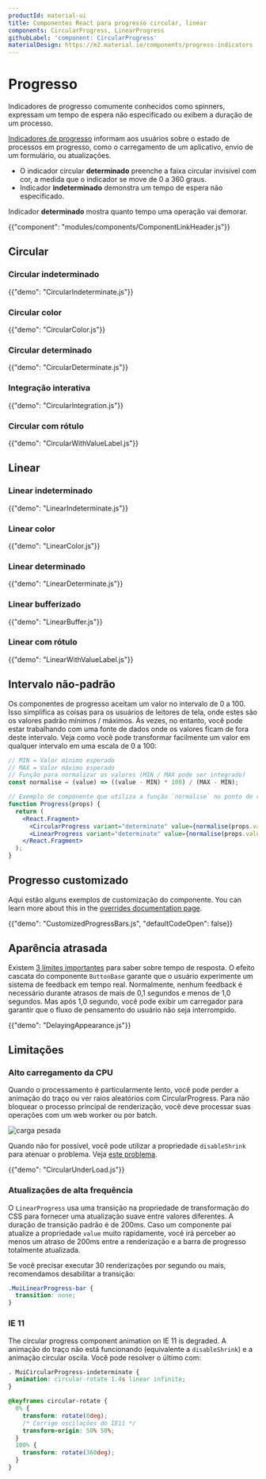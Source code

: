 ```yaml
---
productId: material-ui
title: Componentes React para progresso circular, linear
components: CircularProgress, LinearProgress
githubLabel: 'component: CircularProgress'
materialDesign: https://m2.material.io/components/progress-indicators
---
```


# Progresso

<p class="description">Indicadores de progresso comumente conhecidos como spinners, expressam um tempo de espera não especificado ou exibem a duração de um processo.</p>

[Indicadores de progresso](https://m2.material.io/components/progress-indicators) informam aos usuários sobre o estado de processos em progresso, como o carregamento de um aplicativo, envio de um formulário, ou atualizações.

- O indicador circular **determinado** preenche a faixa circular invisível com cor, a medida que o indicador se move de 0 a 360 graus.
- Indicador **indeterminado** demonstra um tempo de espera não especificado.

Indicador **determinado** mostra quanto tempo uma operação vai demorar.

{{"component": "modules/components/ComponentLinkHeader.js"}}

## Circular

### Circular indeterminado

{{"demo": "CircularIndeterminate.js"}}

### Circular color

{{"demo": "CircularColor.js"}}

### Circular determinado

{{"demo": "CircularDeterminate.js"}}

### Integração interativa

{{"demo": "CircularIntegration.js"}}

### Circular com rótulo

{{"demo": "CircularWithValueLabel.js"}}

## Linear

### Linear indeterminado

{{"demo": "LinearIndeterminate.js"}}

### Linear color

{{"demo": "LinearColor.js"}}

### Linear determinado

{{"demo": "LinearDeterminate.js"}}

### Linear bufferizado

{{"demo": "LinearBuffer.js"}}

### Linear com rótulo

{{"demo": "LinearWithValueLabel.js"}}

## Intervalo não-padrão

Os componentes de progresso aceitam um valor no intervalo de 0 a 100. Isso simplifica as coisas para os usuários de leitores de tela, onde estes são os valores padrão mínimos / máximos. Às vezes, no entanto, você pode estar trabalhando com uma fonte de dados onde os valores ficam de fora deste intervalo. Veja como você pode transformar facilmente um valor em qualquer intervalo em uma escala de 0 a 100:

```jsx
// MIN = Valor mínimo esperado
// MAX = Valor máximo esperado
// Função para normalizar os valores (MIN / MAX pode ser integrado)
const normalise = (value) => ((value - MIN) * 100) / (MAX - MIN);

// Exemplo de componente que utiliza a função `normalise` no ponto de renderização.
function Progress(props) {
  return (
    <React.Fragment>
      <CircularProgress variant="determinate" value={normalise(props.value)} />
      <LinearProgress variant="determinate" value={normalise(props.value)} />
    </React.Fragment>
  );
}
```

## Progresso customizado

Aqui estão alguns exemplos de customização do componente. You can learn more about this in the [overrides documentation page](/material-ui/customization/how-to-customize/).

{{"demo": "CustomizedProgressBars.js", "defaultCodeOpen": false}}

## Aparência atrasada

Existem [3 limites importantes](https://www.nngroup.com/articles/response-times-3-important-limits/) para saber sobre tempo de resposta. O efeito cascata do componente `ButtonBase` garante que o usuário experimente um sistema de feedback em tempo real. Normalmente, nenhum feedback é necessário durante atrasos de mais de 0,1 segundos e menos de 1,0 segundos. Mas após 1,0 segundo, você pode exibir um carregador para garantir que o fluxo de pensamento do usuário não seja interrompido.

{{"demo": "DelayingAppearance.js"}}

## Limitações

### Alto carregamento da CPU

Quando o processamento é particularmente lento, você pode perder a animação do traço ou ver raios aleatórios com CircularProgress. Para não bloquear o processo principal de renderização, você deve processar suas operações com um web worker ou por batch.

![carga pesada](/static/images/progress/heavy-load.gif)

Quando não for possível, você pode utilizar a propriedade `disableShrink` para atenuar o problema. Veja [este problema](https://github.com/mui/material-ui/issues/10327).

{{"demo": "CircularUnderLoad.js"}}

### Atualizações de alta frequência

O `LinearProgress` usa uma transição na propriedade de transformação do CSS para fornecer uma atualização suave entre valores diferentes. A duração de transição padrão é de 200ms. Caso um componente pai atualize a propriedade `value` muito rapidamente, você irá perceber ao menos um atraso de 200ms entre a renderização e a barra de progresso totalmente atualizada.

Se você precisar executar 30 renderizações por segundo ou mais, recomendamos desabilitar a transição:

```css
.MuiLinearProgress-bar {
  transition: none;
}
```

### IE 11

The circular progress component animation on IE 11 is degraded. A animação do traço não está funcionando (equivalente a `disableShrink`) e a animação circular oscila. Você pode resolver o último com:

```css
. MuiCircularProgress-indeterminate {
  animation: circular-rotate 1.4s linear infinite;
}

@keyframes circular-rotate {
  0% {
    transform: rotate(0deg);
    /* Corrige oscilações do IE11 */
    transform-origin: 50% 50%;
  }
  100% {
    transform: rotate(360deg);
  }
}
```
